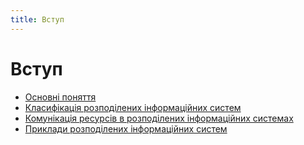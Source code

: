 ```yaml
---
title: Вступ
---
```


# Вступ

- [Основні поняття](/intro/10.distributed--information-system.html#%D0%BE%D1%81%D0%BD%D0%BE%D0%B2%D0%BD%D1%96-%D0%BF%D0%BE%D0%BD%D1%8F%D1%82%D1%82%D1%8F)
- [Класифікація розподілених інформаційних систем](/intro/10.distributed--information-system.html#%D0%BA%D0%BB%D0%B0%D1%81%D0%B8%D1%84%D1%96%D0%BA%D0%B0%D1%86%D1%96%D1%8F-%D1%80%D0%BE%D0%B7%D0%BF%D0%BE%D0%B4%D1%96%D0%BB%D0%B5%D0%BD%D0%B8%D1%85-%D1%96%D0%BD%D1%84%D0%BE%D1%80%D0%BC%D0%B0%D1%86%D1%96%D0%B8%D0%BD%D0%B8%D1%85-%D1%81%D0%B8%D1%81%D1%82%D0%B5%D0%BC)
- [Комунікація ресурсів в розподілених інформаційних системах](/intro/10.distributed--information-system.html#%D0%BA%D0%BE%D0%BC%D1%83%D0%BD%D1%96%D0%BA%D0%B0%D1%86%D1%96%D1%8F-%D1%80%D0%B5%D1%81%D1%83%D1%80%D1%81%D1%96%D0%B2-%D0%B2-%D1%80%D0%BE%D0%B7%D0%BF%D0%BE%D0%B4%D1%96%D0%BB%D0%B5%D0%BD%D0%B8%D1%85-%D1%96%D0%BD%D1%84%D0%BE%D1%80%D0%BC%D0%B0%D1%86%D1%96%D0%B8%D0%BD%D0%B8%D1%85-%D1%81%D0%B8%D1%81%D1%82%D0%B5%D0%BC%D0%B0%D1%85)
- [Приклади розподілених інформаційних систем](/intro/10.distributed--information-system.html#%D0%BF%D1%80%D0%B8%D0%BA%D0%BB%D0%B0%D0%B4%D0%B8-%D1%80%D0%BE%D0%B7%D0%BF%D0%BE%D0%B4%D1%96%D0%BB%D0%B5%D0%BD%D0%B8%D1%85-%D1%96%D0%BD%D1%84%D0%BE%D1%80%D0%BC%D0%B0%D1%86%D1%96%D0%B8%D0%BD%D0%B8%D1%85-%D1%81%D0%B8%D1%81%D1%82%D0%B5%D0%BC)
